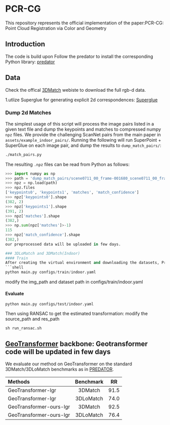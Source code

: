 # PCR-CG

This repository represents the official implementation of the paper:PCR-CG: Point Cloud Registration via Color and Geometry

## Introduction 
The code is build upon 
Follow the predator to install the corresponding Python library:
[predator](https://github.com/prs-eth/OverlapPredator)

## Data
Check the offical [3DMatch](https://3dmatch.cs.princeton.edu/) webiste to download the full rgb-d data.

1.utlize Superglue for generating explicit 2d correspondences:
[Superglue](https://github.com/magicleap/SuperGluePretrainedNetwork)

### Dump 2d Matches 

The simplest usage of this script will process the image pairs listed in a given text file and dump the keypoints and matches to compressed numpy `npz` files. We provide the challenging ScanNet pairs from the main paper in `assets/example_indoor_pairs/`. Running the following will run SuperPoint + SuperGlue on each image pair, and dump the results to `dump_match_pairs/`:
```sh
./match_pairs.py
```

The resulting `.npz` files can be read from Python as follows:

```python
>>> import numpy as np
>>> path = 'dump_match_pairs/scene0711_00_frame-001680_scene0711_00_frame-001995_matches.npz'
>>> npz = np.load(path)
>>> npz.files
['keypoints0', 'keypoints1', 'matches', 'match_confidence']
>>> npz['keypoints0'].shape
(382, 2)
>>> npz['keypoints1'].shape
(391, 2)
>>> npz['matches'].shape
(382,)
>>> np.sum(npz['matches']>-1)
115
>>> npz['match_confidence'].shape
(382,)
our preprocessed data will be uploaded in few days.

### 3DLoMatch and 3DMatch(Indoor)
#### Train
After creating the virtual environment and downloading the datasets, Predator can be trained using:
```shell
python main.py configs/train/indoor.yaml
```
modify the img_path and dataset path in configs/train/indoor.yaml

#### Evaluate
```shell
python main.py configs/test/indoor.yaml
```
Then using RANSAC to get the estimated transformation:
modify the source_path and res_path
```shell
sh run_ransac.sh
```

## [GeoTransformer](https://github.com/qinzheng93/GeoTransformer) backbone: Geotransformer code will be updated in few days
We evaluate our method on  GeoTransformer on the standard 3DMatch/3DLoMatch benchmarks as in [PREDATOR](https://arxiv.org/abs/2011.13005).

|      Methods          | Benchmark   |  RR   |
| :--------       | :---:       |    :---: | 
|GeoTransformer-lgr| 3DMatch     | 91.5  |
|GeoTransformer-lgr| 3DLoMatch   | 74.0 |
|GeoTransformer-ours-lgr| 3DMatch     | 92.5  |
|GeoTransformer-ours-lgr| 3DLoMatch   | 76.4 |
